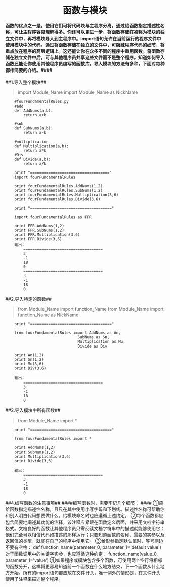 # <center/>函数与模块 #
####  函数的优点之一是，使用它们可将代码块与主程序分离。通过给函数指定描述性名称，可让主程序容易理解得多。你还可以更进一步，将函数存储在被称为模块的独立文件中，再将模块导入到主程序中。import语句允许在当前运行的程序文件中使用模块中的代码。通过将函数存储在独立的文件中，可隐藏程序代码的细节，将重点放在程序的高层逻辑上。这还能让你在众多不同的程序中重用函数。将函数存储在独立文件中后，可与其他程序员共享这些文件而不是整个程序。知道如何导入函数还能让你使用其他程序员编写的函数库。导入模块的方法有多种，下面对每种都作简要的介绍。####

##1.导入整个模块##
>import   Module_Name
>import  Module_Name as NickName
		
		#fourFundamentalRules.py
		#add
		def AddNums(a,b):
			return a+b
		
		#sub
		def SubNums(a,b):
			return a-b
		
		#multiplication
		def Multiplication(a,b):
			return a*b
		#Div
		def Divide(a,b):
			return a/b

		print "==================================="
		import fourFundamentalRules
		
		print fourFundamentalRules.AddNums(1,2)
		print fourFundamentalRules.SubNums(1,2)
		print fourFundamentalRules.Multiplication(3,6)
		print fourFundamentalRules.Divide(3,6)
		
		print "===================================="
		
		import fourFundamentalRules as FFR
		
		print FFR.AddNums(1,2)
		print FFR.SubNums(1,2)
		print FFR.Multiplication(3,6)
		print FFR.Divide(3,6)
		输出：
			===================================
			3
			-1
			18
			0
			===================================
			3
			-1
			18
			0
##2.导入特定的函数##
>from  Module_Name import function_Name 
>from  Module_Name import function_Name  as NickName

		print "===================================="

		from fourFundamentalRules import AddNums as An, 
									SubNums as Sn,
									Multiplication as Mu,
									Divide as Div
		
		print An(1,2)
		print Sn(1,2)
		print Mu(3,6)
		print Div(3,6)
		
		输出：
			===================================
			3
			-1
			18
			0
##2.导入模块中所有函数##
>from Module_Name import *

		print "===================================="
		
		from fourFundamentalRules import *
		
		print AddNums(1,2)
		print SubNums(1,2)
		print Multiplication(3,6)
		print Divide(3,6)

		输出：
			===================================
			3
			-1
			18
			0
##4.编写函数的注意事项##
####编写函数时，需要牢记几个细节： ####
①应给函数指定描述性名称，且只在其中使用小写字母和下划线。描述性名称可帮助你和别人明白代码想要做什么。给模块命名时也应遵循上述约定。
②每个函数都应包含简要地阐述其功能的注释，该注释应紧跟在函数定义后面，并采用文档字符串格式。文档良好的函数让其他程序员只需阅读文档字符串中的描述就能够使用它：他们完全可以相信代码如描述的那样运行；只要知道函数的名称、需要的实参以及返回值的类型，就能在自己的程序中使用它。
③给形参指定默认值时，等号两边不要有空格：
		def function_name(parameter_0, parameter_1='default value')
  对于函数调用中的关键字实参，也应遵循这种约定：
		function_name(value_0, parameter_1='value')
④如果程序或模块包含多个函数，可使用两个空行将相邻的函数分开，这样将更容易知道前一个函数在什么地方结束，下一个函数从什么地方开始。所有的import语句都应放在文件开头，唯一例外的情形是，在文件开头使用了注释来描述整个程序。